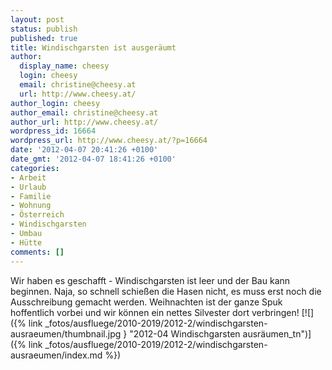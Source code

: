 ```yaml
---
layout: post
status: publish
published: true
title: Windischgarsten ist ausgeräumt
author:
  display_name: cheesy
  login: cheesy
  email: christine@cheesy.at
  url: http://www.cheesy.at/
author_login: cheesy
author_email: christine@cheesy.at
author_url: http://www.cheesy.at/
wordpress_id: 16664
wordpress_url: http://www.cheesy.at/?p=16664
date: '2012-04-07 20:41:26 +0100'
date_gmt: '2012-04-07 18:41:26 +0100'
categories:
- Arbeit
- Urlaub
- Familie
- Wohnung
- Österreich
- Windischgarsten
- Umbau
- Hütte
comments: []
---
```

Wir haben es geschafft - Windischgarsten ist leer und der Bau kann beginnen. Naja, so schnell schießen die Hasen nicht, es muss erst noch die Ausschreibung gemacht werden. Weihnachten ist der ganze Spuk hoffentlich vorbei und wir können ein nettes Silvester dort verbringen!
[![]({% link _fotos/ausfluege/2010-2019/2012-2/windischgarsten-ausraeumen/thumbnail.jpg } "2012-04 Windischgarsten ausräumen\_tn")]({% link _fotos/ausfluege/2010-2019/2012-2/windischgarsten-ausraeumen/index.md %})
